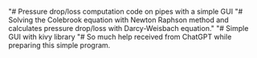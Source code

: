 "# Pressure drop/loss computation code on pipes with a simple GUI 
"# Solving the Colebrook equation with Newton Raphson method and calculates pressure drop/loss with Darcy-Weisbach equation."
"# Simple GUI with kivy library
"# So much help received from ChatGPT while preparing this simple program. 
